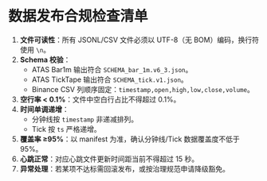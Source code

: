 # 数据发布合规检查清单

1. **文件可读性**：所有 JSONL/CSV 文件必须以 UTF-8（无 BOM）编码，换行符使用 `\n`。
2. **Schema 校验**：
   - ATAS Bar1m 输出符合 `SCHEMA_bar_1m.v6_3.json`。
   - ATAS TickTape 输出符合 `SCHEMA_tick.v1.json`。
   - Binance CSV 列顺序固定：`timestamp,open,high,low,close,volume`。
3. **空行率 < 0.1%**：文件中空白行占比不得超过 0.1%。
4. **时间单调递增**：
   - 分钟线按 `timestamp` 非递减排列。
   - Tick 按 `ts` 严格递增。
5. **覆盖率 ≥95%**：以 manifest 为准，确认分钟线/Tick 数据覆盖度不低于 95%。
6. **心跳正常**：对应心跳文件更新时间距当前不得超过 15 秒。
7. **异常处理**：若某项不达标需回滚发布，或按治理规范申请降级豁免。
